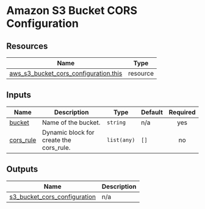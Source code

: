 # Amazon S3 Bucket CORS Configuration

## Resources

| Name                                                                                                                                              | Type     |
| ------------------------------------------------------------------------------------------------------------------------------------------------- | -------- |
| [aws_s3_bucket_cors_configuration.this](https://registry.terraform.io/providers/hashicorp/aws/latest/docs/resources/s3_bucket_cors_configuration) | resource |

## Inputs

| Name                                                         | Description                             | Type        | Default | Required |
| ------------------------------------------------------------ | --------------------------------------- | ----------- | ------- | :------: |
| <a name="input_bucket"></a> [bucket](#input_bucket)          | Name of the bucket.                     | `string`    | n/a     |   yes    |
| <a name="input_cors_rule"></a> [cors_rule](#input_cors_rule) | Dynamic block for create the cors_rule. | `list(any)` | `[]`    |    no    |

## Outputs

| Name                                                                                                                    | Description                                   |
| ----------------------------------------------------------------------------------------------------------------------- | --------------------------------------------- |
| <a name="output_s3_bucket_cors_configuration"></a> [s3_bucket_cors_configuration](#output_s3_bucket_cors_configuration) | n/a |

